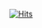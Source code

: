 [![Hits](https://hits.seeyoufarm.com/api/count/incr/badge.svg?url=https%3A%2F%2Faksrajvanshi.github.io%2Fmy-portfolio%2F&count_bg=%23FF8101&title_bg=%23767676&icon=&icon_color=%23E7E7E7&title=portfolio+daily+%2F+portfolio+overall+hits&edge_flat=false)](https://hits.seeyoufarm.com)
